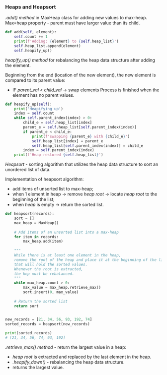 ### Heaps and Heapsort

_.add() method_ in MaxHeap class for adding new values to max-heap.
Max=heap property - parent must have larger value than its child.


```python
def add(self, element):
    self.count += 1
    print(f'Adding: {element} to {self.heap_list}')
    self.heap_list.append(element)
    self.heapify_up()
```


_heapify_up() method_ for rebalancing the heap data structure after adding the element.

Beginning from the end (location of the new element), the new element is compared to its parent value:
* IF _parent_val_ < _child_val_ -> swap elements
Process is finished when the element has no parent values.


```python
def heapify_up(self):
    print('Heapifying up')
    index = self.count
    while self.parent_index(index) > 0:
        child_e = self.heap_list[index]
        parent_e = self.heap_list[self.parent_index(index)]
        if parent_e < child_e:
            print(f'swapping {parent_e} with {child_e}')
            self.heap_list[index] = parent_e
            self.heap_list[self.parent_index(index)] = child_e
        index = self.parent_index(index)
    print(f'Heap restored {self.heap_list}')
```

_Heapsort_ - sorting algorithm that utilizes the heap data structure to sort an unordered list of data.

Implementation of heapsort algorithm:
* add items of unsorted list to max-heap;
* when 1 element in heap -> remove _heap root_ -> locate _heap root_ to the beginning of the list;
* when _heap_ is empty -> return the sorted list.


```python
def heapsort(records):
    sort = []
    max_heap = MaxHeap()
    
    # Add items of an unsorted list into a max-heap
    for item in records:
        max_heap.add(item)
        
    """
    While there is at least one element in the heap,
    remove the root of the heap and place it at the beginning of the list
    that will hold the sorted values.
    Whenever the root is extracted,
    the hep must be rebalanced.
    """
    while max_heap.count > 0:
        max_value = max_heap.retrieve_max()
        sort.insert(0, max_value)
        
    # Return the sorted list
    return sort
    

new_records = [21, 34, 56, 93, 192, 74]
sorted_records = heapsort(new_records)

print(sorted_records)
# [21, 34, 56, 74, 93, 192]

```

_.retrieve_max() method_ - return the largest value in a heap:
* _heap root_ is extracted and replaced by the last element in the heap.
* _.heapify_down()_ - rebalancing the heap data structure.
* returns the largest value.

